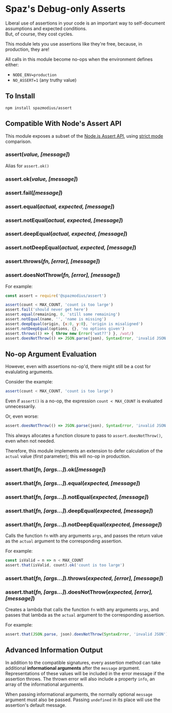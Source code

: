 # Spaz's Debug-only Asserts

Liberal use of assertions in your code 
is an important way to self-document
assumptions and expected conditions.  
But, of course, they cost cycles.

This module lets you use assertions 
like they're free, 
because, in production, they are!

All calls in this module become no-ops 
when the environment defines either:

 - `NODE_ENV=production`
 - `NO_ASSERT=1` (any truthy value)

## To Install
```
npm install spazmodius/assert
```

## Compatible With Node's Assert API

This module exposes a subset of the 
[Node.js Assert API](https://nodejs.org/api/assert.html), 
using 
[strict mode](https://nodejs.org/api/assert.html#assert_strict_mode) 
comparison.

### assert(_value, [message]_)

Alias for `assert.ok()`

### assert.ok(_value, [message]_)
### assert.fail(_[message]_)
### assert.equal(_actual, expected, [message]_)
### assert.notEqual(_actual, expected, [message]_)
### assert.deepEqual(_actual, expected, [message]_)
### assert.notDeepEqual(_actual, expected, [message]_)
### assert.throws(_fn, [error], [message]_)
### assert.doesNotThrow(_fn, [error], [message]_)

For example:
```js
const assert = require('@spazmodius/assert')

assert(count < MAX_COUNT, 'count is too large')
assert.fail('should never get here')
assert.equal(remaining, 0, 'still some remaining')
assert.notEqual(name, '', 'name is missing')
assert.deepEqual(origin, {x:0, y:0}, 'origin is misaligned')
assert.notDeepEqual(options, {}, 'no options given')
assert.throws(() => { throw new Error('wat??') }, /wat/)
assert.doesNotThrow(() => JSON.parse(json), SyntaxError, 'invalid JSON')
```

## No-op Argument Evaluation

However, even with assertions no-op'd, there might still be a cost for evalulating arguments.

Consider the example: 
```js
assert(count < MAX_COUNT, 'count is too large')
```

Even if `assert()` is a no-op, the expression `count < MAX_COUNT` is evaluated unnecessarily.

Or, even worse:
```js
assert.doesNotThrow(() => JSON.parse(json), SyntaxError, 'invalid JSON')
```

This always allocates a function closure to pass to `assert.doesNotThrow()`, even when not needed.

Therefore, this module implements an extension to defer calculation of the `actual` value (first parameter); this will no-op in production.

### assert.that(_fn, [args...]_).ok(_[message]_)
### assert.that(_fn, [args...]_).equal(_expected, [message]_)
### assert.that(_fn, [args...]_).notEqual(_expected, [message]_)
### assert.that(_fn, [args...]_).deepEqual(_expected, [message]_)
### assert.that(_fn, [args...]_).notDeepEqual(_expected, [message]_)

Calls the function `fn` with any arguments `args`, 
and passes the return value as the `actual` argument 
to the corresponding assertion.

For example:
```js
const isValid = n => n < MAX_COUNT
assert.that(isValid, count).ok('count is too large')
```

### assert.that(_fn, [args...]_).throws(_expected, [error], [message]_)
### assert.that(_fn, [args...]_).doesNotThrow(_expected, [error], [message]_)

Creates a lambda that 
calls the function `fn` with any arguments `args`, 
and passes that lambda as the `actual` argument 
to the corresponding assertion.

For example:
```js
assert.that(JSON.parse, json).doesNotThrow(SyntaxError, 'invalid JSON')
```

## Advanced Information Output

In addition to the compatible signatures,
every assertion method can take additional **informational arguments**
after the `message` argument.
Representations of these values will be included in the error message
if the assertion throws.
The thrown error will also include a property `info`, an array of the informational arguments.

When passing informational arguments,
the normally optional `message` argument must also be passed.
Passing `undefined` in its place will use the assertion's default message.